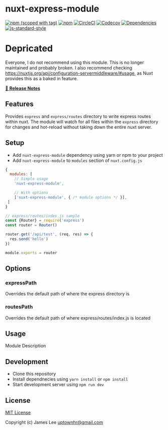 # nuxt-express-module
[![npm (scoped with tag)](https://img.shields.io/npm/v/nuxt-express-module/latest.svg?style=flat-square)](https://npmjs.com/package/nuxt-express-module)
[![npm](https://img.shields.io/npm/dt/nuxt-express-module.svg?style=flat-square)](https://npmjs.com/package/nuxt-express-module)
[![CircleCI](https://img.shields.io/circleci/project/github/uptownhr/nuxt-express-module.svg?style=flat-square)](https://circleci.com/gh/uptownhr/nuxt-express-module)
[![Codecov](https://img.shields.io/codecov/c/github/uptownhr/nuxt-express-module.svg?style=flat-square)](https://codecov.io/gh/uptownhr/nuxt-express-module)
[![Dependencies](https://david-dm.org/uptownhr/nuxt-express-module/status.svg?style=flat-square)](https://david-dm.org/uptownhr/nuxt-express-module)
[![js-standard-style](https://img.shields.io/badge/code_style-standard-brightgreen.svg?style=flat-square)](http://standardjs.com)

> 

# Depricated
Everyone, I do not recommend using this module. This is no longer maintained and probably broken. I also recommend checking https://nuxtjs.org/api/configuration-servermiddleware/#usage, as Nuxt provides this as a baked in feature.


[📖 **Release Notes**](./CHANGELOG.md)

## Features

Provides `express` and `express/routes` directory to write express routes within nuxt. The module will watch for all files within the `express` directory for changes and hot-reload without taking down the entire nuxt server.

## Setup
- Add `nuxt-express-module` dependency using yarn or npm to your project
- Add `nuxt-express-module` to `modules` section of `nuxt.config.js`

```js
{
  modules: [
    // Simple usage
    'nuxt-express-module',

    // With options
    ['nuxt-express-module', { /* module options */ }],
 ]
}
```

```js
// express/routes/index.js sample
const {Router} = require('express')
const router = Router()

router.get('/api/test', (req, res) => {
  res.send('hello')
})

module.exports = router

```


## Options

### expressPath
Overrides the default path of where the express directory is

### routesPath
Overrides the default path of where express/routes/index.js is located

## Usage

Module Description

## Development

- Clone this repository
- Install dependnecies using `yarn install` or `npm install`
- Start development server using `npm run dev`

## License

[MIT License](./LICENSE)

Copyright (c) James Lee <uptownhr@gmail.com>
